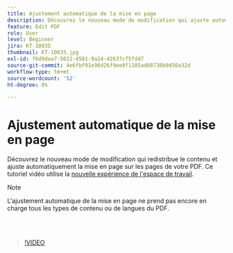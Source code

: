 ```yaml
---
title: Ajustement automatique de la mise en page
description: Découvrez le nouveau mode de modification qui ajuste automatiquement le contenu
feature: Edit PDF
role: User
level: Beginner
jira: KT-10835
thumbnail: KT-10835.jpg
exl-id: f6d9daa7-5022-4581-9a24-42637cf5fd47
source-git-commit: 4e6fbf91e96d26f9ee8f1105ad68738b9450a32d
workflow-type: tm+mt
source-wordcount: '52'
ht-degree: 0%

---
```


# Ajustement automatique de la mise en page

Découvrez le nouveau mode de modification qui redistribue le contenu et ajuste automatiquement la mise en page sur les pages de votre PDF. Ce tutoriel vidéo utilise la [nouvelle expérience de l&#39;espace de travail](new-workspace.md).

>[!NOTE]
>
>L&#39;ajustement automatique de la mise en page ne prend pas encore en charge tous les types de contenu ou de langues du PDF.

<br> 

>[!VIDEO](https://video.tv.adobe.com/v/346975?quality=12&learn=on&hidetitle=true)
